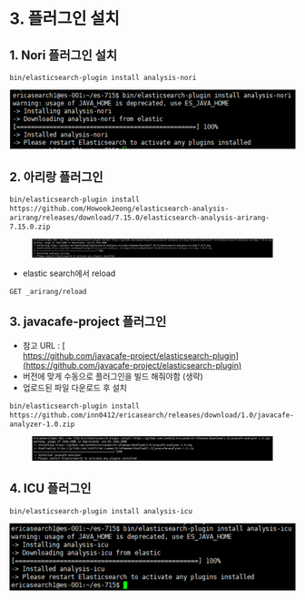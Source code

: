 # 3. 플러그인 설치

## 1. Nori 플러그인 설치

```
bin/elasticsearch-plugin install analysis-nori
```

![](<../.gitbook/assets/image (2).png>)

## 2. 아리랑 플러그인

```
bin/elasticsearch-plugin install https://github.com/HowookJeong/elasticsearch-analysis-arirang/releases/download/7.15.0/elasticsearch-analysis-arirang-7.15.0.zip
```

<figure><img src="../.gitbook/assets/image (8).png" alt=""><figcaption></figcaption></figure>

* elastic search에서 reload

```
GET _arirang/reload
```

## 3. javacafe-project 플러그인&#x20;

* 참고 URL : [\
  https://github.com/javacafe-project/elasticsearch-plugin](https://github.com/javacafe-project/elasticsearch-plugin)
* 버전에 맞게 수동으로 플러그인을 빌드 해줘야함 (생략)
* 업로드된 파일 다운로드 후 설치

```
bin/elasticsearch-plugin install https://github.com/inn0412/ericasearch/releases/download/1.0/javacafe-analyzer-1.0.zip
```

<figure><img src="../.gitbook/assets/image.png" alt=""><figcaption></figcaption></figure>

## 4. ICU 플러그인

```
bin/elasticsearch-plugin install analysis-icu
```

![](<../.gitbook/assets/image (7).png>)
